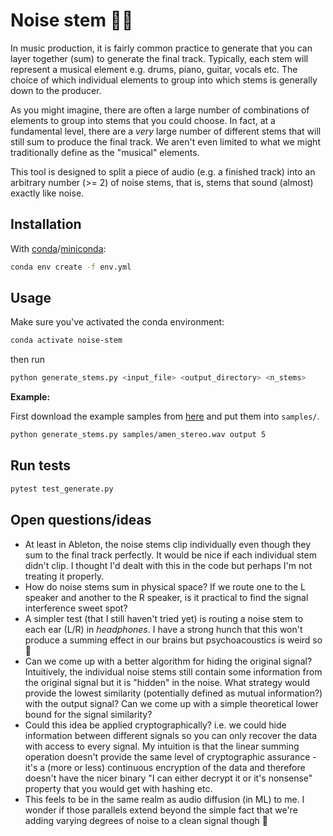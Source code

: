 # Noise stem 😶‍🌫️

In music production, it is fairly common practice to generate that you can layer together (sum) to generate the final track. Typically, each stem will represent a musical element e.g. drums, piano, guitar, vocals etc. The choice of which individual elements to group into which stems is generally down to the producer.

As you might imagine, there are often a large number of combinations of elements to group into stems that you could choose. In fact, at a fundamental level, there are a _very_ large number of different stems that will still sum to produce the final track. We aren't even limited to what we might traditionally define as the "musical" elements.

This tool is designed to split a piece of audio (e.g. a finished track) into an arbitrary number (>= 2) of noise stems, that is, stems that sound (almost) exactly like noise.

## Installation

With [conda](https://conda.io/projects/conda/en/latest/user-guide/install/index.html)/[miniconda](https://docs.conda.io/en/latest/miniconda.html):

```bash
conda env create -f env.yml
```

## Usage

Make sure you've activated the conda environment:

```bash
conda activate noise-stem
```

then run

```bash
python generate_stems.py <input_file> <output_directory> <n_stems>
```

**Example:**

First download the example samples from [here](https://drive.google.com/drive/folders/1gFuZkJT4phmA2gmj0hnOQNSGrXpyFDiP?usp=sharing) and put them into `samples/`.

```bash
python generate_stems.py samples/amen_stereo.wav output 5
```

## Run tests

```bash
pytest test_generate.py
```

## Open questions/ideas

- At least in Ableton, the noise stems clip individually even though they sum to the final track perfectly. It would be nice if each individual stem didn't clip. I thought I'd dealt with this in the code but perhaps I'm not treating it properly.
- How do noise stems sum in physical space? If we route one to the L speaker and another to the R speaker, is it practical to find the signal interference sweet spot?
- A simpler test (that I still haven't tried yet) is routing a noise stem to each ear (L/R) in _headphones_. I have a strong hunch that this won't produce a summing effect in our brains but psychoacoustics is weird so 🤷
- Can we come up with a better algorithm for hiding the original signal? Intuitively, the individual noise stems still contain some information from the original signal but it is "hidden" in the noise. What strategy would provide the lowest similarity (potentially defined as mutual information?) with the output signal? Can we come up with a simple theoretical lower bound for the signal similarity?
- Could this idea be applied cryptographically? i.e. we could hide information between different signals so you can only recover the data with access to every signal. My intuition is that the linear summing operation doesn't provide the same level of cryptographic assurance - it's a (more or less) continuous encryption of the data and therefore doesn't have the nicer binary "I can either decrypt it or it's nonsense" property that you would get with hashing etc.
- This feels to be in the same realm as audio diffusion (in ML) to me. I wonder if those parallels extend beyond the simple fact that we're adding varying degrees of noise to a clean signal though 🤔
